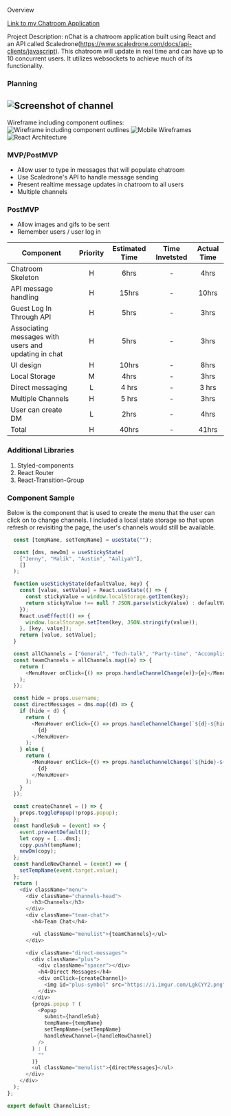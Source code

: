 Overview

[Link to my Chatroom Application](https://nickdipreta.github.io/Chatroom-App/)

Project Description: nChat is a chatroom application built using React and an API called Scaledrone(https://www.scaledrone.com/docs/api-clients/javascript). This chatroom will update in real time and can have up to 10 concurrent users. It utilizes websockets to achieve much of its functionality.

### Planning

![Screenshot of channel](https://i.imgur.com/BkChYhl.png)
-------
Wireframe including component outlines:
![Wireframe including component outlines](https://cdn-media-1.freecodecamp.org/images/1*SUeSr13iO7yJfIf4ipaeFg.png)
![Mobile Wireframes](https://imgur.com/EAiGeG7)
![React Architecture](https://i.imgur.com/EAiGeG7.png)



### MVP/PostMVP

- Allow user to type in messages that will populate chatroom
- Use Scaledrone's API to handle message sending
- Present realtime message updates in chatroom to all users
- Multiple channels

### PostMVP
- Allow images and gifs to be sent
- Remember users / user log in 

| Component | Priority | Estimated Time | Time Invetsted | Actual Time |
| --- | :---: |  :---: | :---: | :---: |
| Chatroom Skeleton | H | 6hrs| - | 4hrs |
| API message handling | H | 15hrs| - | 10hrs |
| Guest Log In Through API | H | 5hrs| - | 3hrs |
| Associating messages with users and updating in chat | H | 5hrs| - | 3hrs |
| UI design | H | 10hrs| - | 8hrs |
| Local Storage | M | 4hrs | - | 3hrs|
| Direct messaging | L | 4 hrs | - | 3 hrs|
| Multiple Channels | H | 5 hrs | - | 3hrs |
| User can create DM | L | 2hrs | - | 4hrs |
| Total | H | 40hrs| - | 41hrs |

### Additional Libraries
1. Styled-components
2. React Router
3. React-Transition-Group


### Component Sample
Below is the component that is used to create the menu that the user can click on to change channels. I included a local state storage so that upon refresh or revisiting the page, the user's channels would still be available.

```js const ChannelList = (props) => {
  const [tempName, setTempName] = useState("");

  const [dms, newDm] = useStickyState(
    ["Jenny", "Malik", "Austin", "Aaliyah"],
    []
  );

  function useStickyState(defaultValue, key) {
    const [value, setValue] = React.useState(() => {
      const stickyValue = window.localStorage.getItem(key);
      return stickyValue !== null ? JSON.parse(stickyValue) : defaultValue;
    });
    React.useEffect(() => {
      window.localStorage.setItem(key, JSON.stringify(value));
    }, [key, value]);
    return [value, setValue];
  }

  const allChannels = ["General", "Tech-talk", "Party-time", "Accomplishments"];
  const teamChannels = allChannels.map((e) => {
    return (
      <MenuHover onClick={() => props.handleChannelChange(e)}>{e}</MenuHover>
    );
  });

  const hide = props.username;
  const directMessages = dms.map((d) => {
    if (hide < d) {
      return (
        <MenuHover onClick={() => props.handleChannelChange(`${d}-${hide}`)}>
          {d}
        </MenuHover>
      );
    } else {
      return (
        <MenuHover onClick={() => props.handleChannelChange(`${hide}-${d}`)}>
          {d}
        </MenuHover>
      );
    }
  });

  const createChannel = () => {
    props.togglePopup(!props.popup);
  };
  const handleSub = (event) => {
    event.preventDefault();
    let copy = [...dms];
    copy.push(tempName);
    newDm(copy);
  };
  const handleNewChannel = (event) => {
    setTempName(event.target.value);
  };
  return (
    <div className="menu">
      <div className="channels-head">
        <h3>Channels</h3>
      </div>
      <div className="team-chat">
        <h4>Team Chat</h4>

        <ul className="menulist">{teamChannels}</ul>
      </div>

      <div className="direct-messages">
        <div className="plus">
          <div className="spacer"></div>
          <h4>Direct Messages</h4>
          <div onClick={createChannel}>
            <img id="plus-symbol" src="https://i.imgur.com/LgkCYY2.png" />
          </div>
        </div>
        {props.popup ? (
          <Popup
            submit={handleSub}
            tempName={tempName}
            setTempName={setTempName}
            handleNewChannel={handleNewChannel}
          />
        ) : (
          ""
        )}
        <ul className="menulist">{directMessages}</ul>
      </div>
    </div>
  );
};

export default ChannelList;
